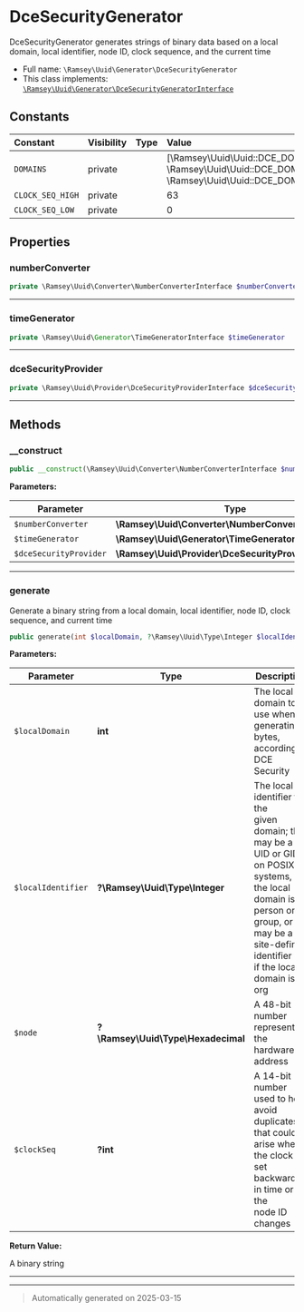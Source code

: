 
# DceSecurityGenerator

DceSecurityGenerator generates strings of binary data based on a local
domain, local identifier, node ID, clock sequence, and the current time



* Full name: `\Ramsey\Uuid\Generator\DceSecurityGenerator`
* This class implements:
[`\Ramsey\Uuid\Generator\DceSecurityGeneratorInterface`](./DceSecurityGeneratorInterface.md)


## Constants

| Constant | Visibility | Type | Value |
|:---------|:-----------|:-----|:------|
|`DOMAINS`|private| |[\Ramsey\Uuid\Uuid::DCE_DOMAIN_PERSON, \Ramsey\Uuid\Uuid::DCE_DOMAIN_GROUP, \Ramsey\Uuid\Uuid::DCE_DOMAIN_ORG]|
|`CLOCK_SEQ_HIGH`|private| |63|
|`CLOCK_SEQ_LOW`|private| |0|

## Properties


### numberConverter



```php
private \Ramsey\Uuid\Converter\NumberConverterInterface $numberConverter
```






***

### timeGenerator



```php
private \Ramsey\Uuid\Generator\TimeGeneratorInterface $timeGenerator
```






***

### dceSecurityProvider



```php
private \Ramsey\Uuid\Provider\DceSecurityProviderInterface $dceSecurityProvider
```






***

## Methods


### __construct



```php
public __construct(\Ramsey\Uuid\Converter\NumberConverterInterface $numberConverter, \Ramsey\Uuid\Generator\TimeGeneratorInterface $timeGenerator, \Ramsey\Uuid\Provider\DceSecurityProviderInterface $dceSecurityProvider): mixed
```








**Parameters:**

| Parameter | Type | Description |
|-----------|------|-------------|
| `$numberConverter` | **\Ramsey\Uuid\Converter\NumberConverterInterface** |  |
| `$timeGenerator` | **\Ramsey\Uuid\Generator\TimeGeneratorInterface** |  |
| `$dceSecurityProvider` | **\Ramsey\Uuid\Provider\DceSecurityProviderInterface** |  |





***

### generate

Generate a binary string from a local domain, local identifier, node ID,
clock sequence, and current time

```php
public generate(int $localDomain, ?\Ramsey\Uuid\Type\Integer $localIdentifier = null, ?\Ramsey\Uuid\Type\Hexadecimal $node = null, ?int $clockSeq = null): string
```








**Parameters:**

| Parameter | Type | Description |
|-----------|------|-------------|
| `$localDomain` | **int** | The local domain to use when generating bytes,<br />according to DCE Security |
| `$localIdentifier` | **?\Ramsey\Uuid\Type\Integer** | The local identifier for the<br />given domain; this may be a UID or GID on POSIX systems, if the local<br />domain is person or group, or it may be a site-defined identifier<br />if the local domain is org |
| `$node` | **?\Ramsey\Uuid\Type\Hexadecimal** | A 48-bit number representing the hardware<br />address |
| `$clockSeq` | **?int** | A 14-bit number used to help avoid duplicates<br />that could arise when the clock is set backwards in time or if the<br />node ID changes |


**Return Value:**

A binary string




***


***
> Automatically generated on 2025-03-15
